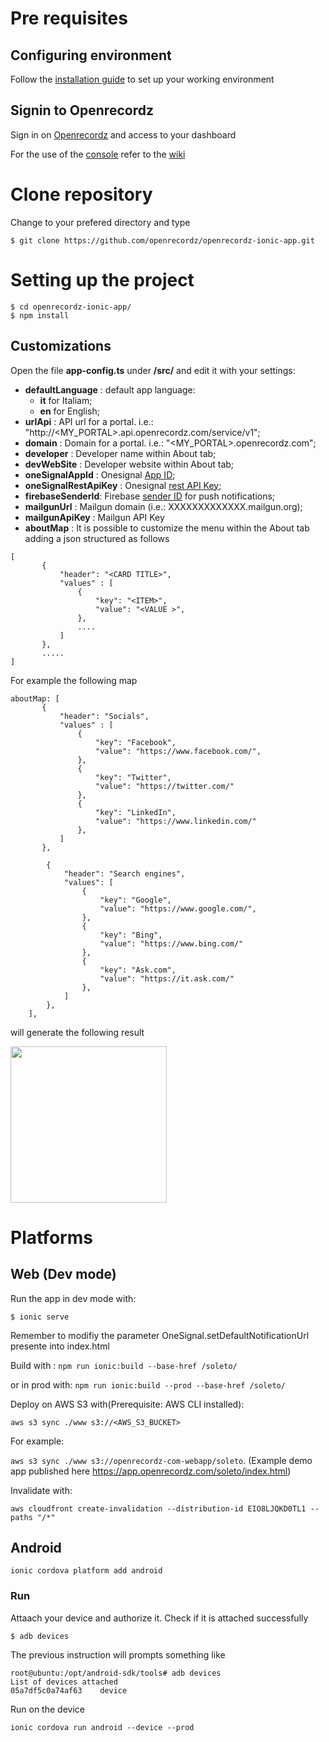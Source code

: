 # Pre requisites

## Configuring environment
Follow the [installation guide](https://github.com/openrecordz/openrecordz-ionic-app/wiki/Installation-guide) to set up your working environment 

## Signin to Openrecordz
Sign in on [Openrecordz](http://www.openrecordz.com) and access to your dashboard

For the use of the [console](http://apps.openrecordz.com/dashboard) refer to the [wiki](https://github.com/openrecordz/openrecordz-web-console/wiki)

# Clone repository

Change to your prefered directory and type

```
$ git clone https://github.com/openrecordz/openrecordz-ionic-app.git 
```

# Setting up the project

```
$ cd openrecordz-ionic-app/ 
$ npm install
```

## Customizations

Open the file  **app-config.ts** under **/src/** and edit it with your settings:

* **defaultLanguage** : default app language:
  * **it** for Italiam;
  * **en** for English;
* **urlApi** : API url for a portal. i.e.: "http://<MY_PORTAL>.api.openrecordz.com/service/v1";
* **domain** : Domain for a portal. i.e.: "<MY_PORTAL>.openrecordz.com";
* **developer** : Developer name within About tab;
* **devWebSite** : Developer website  within About tab;
* **oneSignalAppId** : Onesignal [App ID](https://documentation.onesignal.com/docs/accounts-and-keys#section-app-id);
* **oneSignalRestApiKey** : Onesignal [rest API Key](https://documentation.onesignal.com/docs/accounts-and-keys#section-app-auth-key);
* **firebaseSenderId**: Firebase [sender ID](https://firebase.google.com/docs/cloud-messaging/concept-options#credentials) for push notifications;
* **mailgunUrl** : Mailgun domain (i.e.: XXXXXXXXXXXXX.mailgun.org);
* **mailgunApiKey** : Mailgun API Key
* **aboutMap** : It is possible to customize the menu within the About tab adding a json structured as follows
```
[
       {
           "header": "<CARD TITLE>",
           "values" : [
               {
                   "key": "<ITEM>",
                   "value": "<VALUE >",
               },
               ....
           ]
       },
       .....
]
```

For example the following map 
```
aboutMap: [
       {
           "header": "Socials",
           "values" : [
               {
                   "key": "Facebook",
                   "value": "https://www.facebook.com/",
               },
               {
                   "key": "Twitter",
                   "value": "https://twitter.com/"
               },
               {
                   "key": "LinkedIn",
                   "value": "https://www.linkedin.com/"
               },
           ]
       },

        {
            "header": "Search engines",
            "values": [
                {
                    "key": "Google",
                    "value": "https://www.google.com/",
                },
                {
                    "key": "Bing",
                    "value": "https://www.bing.com/"
                },
                {
                    "key": "Ask.com",
                    "value": "https://it.ask.com/"
                },
            ]
        },
    ],
```
will generate the following result 

<img src="https://preview.ibb.co/cD5H3H/Screenshot_20180301_161547.png" width="250">

# Platforms

## Web (Dev mode)

Run the app in dev mode with: 

`$ ionic serve`

Remember to modifiy  the parameter OneSignal.setDefaultNotificationUrl presente into index.html

Build with : 
`npm run ionic:build --base-href /soleto/`

or in prod with:
`npm run ionic:build --prod --base-href /soleto/`

Deploy on AWS S3 with(Prerequisite: AWS CLI installed):

`aws s3 sync ./www s3://<AWS_S3_BUCKET>`

For example:

`aws s3 sync ./www s3://openrecordz-com-webapp/soleto`. (Example demo app published here https://app.openrecordz.com/soleto/index.html)



Invalidate with: 

 `aws cloudfront create-invalidation --distribution-id EIO8LJQKD0TL1 --paths "/*"`

## Android

```
ionic cordova platform add android
```

### Run 

Attaach your device and authorize it. Check if it is attached successfully

```
$ adb devices
```

The previous instruction will prompts something like

```
root@ubuntu:/opt/android-sdk/tools# adb devices
List of devices attached
05a7df5c0a74af63	device
```

Run on the device 

```
ionic cordova run android --device --prod
```
